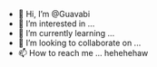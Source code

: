- 👋 Hi, I’m @Guavabi
- 👀 I’m interested in ...
- 🌱 I’m currently learning ...
- 💞️ I’m looking to collaborate on ...
- 📫 How to reach me ...
hehehehaw

<!---
Guavabi/Guavabi is a ✨ special ✨ repository because its `README.md` (this file) appears on your GitHub profile.
You can click the Preview link to take a look at your changes.
--->
